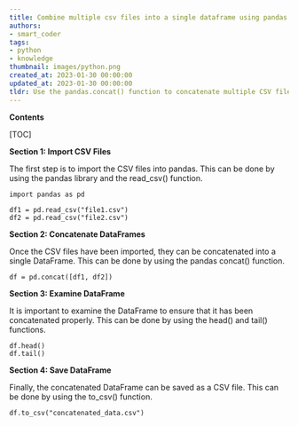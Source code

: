 ```yaml
---
title: Combine multiple csv files into a single dataframe using pandas' import and concatenation functions
authors:
- smart_coder
tags:
- python
- knowledge
thumbnail: images/python.png
created_at: 2023-01-30 00:00:00
updated_at: 2023-01-30 00:00:00
tldr: Use the pandas.concat() function to concatenate multiple CSV files into one DataFrame.
---
```


**Contents**

[TOC]

**Section 1: Import CSV Files**

The first step is to import the CSV files into pandas. This can be done by using the pandas library and the read_csv() function. 

```
import pandas as pd

df1 = pd.read_csv("file1.csv")
df2 = pd.read_csv("file2.csv")
```

**Section 2: Concatenate DataFrames**

Once the CSV files have been imported, they can be concatenated into a single DataFrame. This can be done by using the pandas concat() function.

```
df = pd.concat([df1, df2])
```

**Section 3: Examine DataFrame**

It is important to examine the DataFrame to ensure that it has been concatenated properly. This can be done by using the head() and tail() functions.

```
df.head()
df.tail()
```

**Section 4: Save DataFrame**

Finally, the concatenated DataFrame can be saved as a CSV file. This can be done by using the to_csv() function.

```
df.to_csv("concatenated_data.csv")
```
